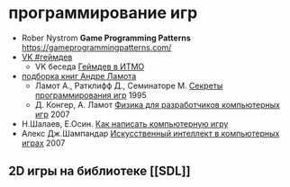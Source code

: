 # программирование игр

* Rober Nystrom **Game Programming Patterns** https://gameprogrammingpatterns.com/
* [VK #геймдев](https://vk.com/wall-71630588?q=%23%D0%B3%D0%B5%D0%B9%D0%BC%D0%B4%D0%B5%D0%B2)
  * VK беседа [Геймдев в ИТМО](https://vk.com/im?sel=c12)
* [подборка книг Андре Ламота](https://only-soft.org/viewtopic.php?t=50618)
  * Ламот А., Ратклифф Д., Семинаторе М. [Секреты программирования игр](https://drive.google.com/drive/folders/13R1QwlaKmmFbxOU-iwf0-mdge1OHeTIM?usp=sharing) 1995
  * Д. Конгер, А. Ламот [Физика для разработчиков компьютерных игр](https://drive.google.com/file/d/14kczm1HlHpQJpx-dS9LbpuJr2OBfKQFA/view?usp=sharing) 2007
* Н.Шалаев, Е.Осин. [Как написать компьютерную игру](https://drive.google.com/file/d/1hU77uiSbWqjcZGqN-15LKRQDAnmeQHl9/view?usp=sharing)
* Алекс Дж.Шампандар [Искусственный интеллект в компьютерных играх](https://drive.google.com/file/d/1foRaX8Lu5fnxtKUxxtgB9LpfRR1SuLxO/view?usp=sharing) 2007

## 2D игры на библиотеке [[SDL]]